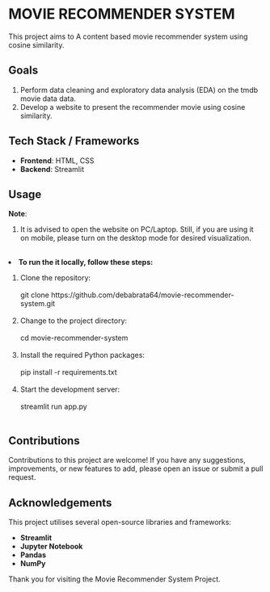 # MOVIE RECOMMENDER SYSTEM 


<section>
        <p>This project aims to A content based movie recommender system using cosine similarity. 
        </p>
    </section>
   <section>
         <h2>Goals</h2>
         <ol>
            <li> Perform data cleaning and exploratory data analysis (EDA) on the tmdb movie data data.</li>
            <li> Develop a website to present the recommender movie using cosine similarity.</li>
         </ol>
</section>
   
<section>
        <h2>Tech Stack / Frameworks</h2>
        <ul>
            <li><strong>Frontend</strong>: HTML, CSS</li>
            <li><strong>Backend</strong>: Streamlit</li>
        </ul>
</section>
   

  <section>
         <h2>Usage</h2>
         <strong>Note</strong>:
         <ol>
         <li> It is advised to open the website on PC/Laptop. Still, if you are using it on mobile, please turn on the desktop mode for desired visualization.</li>
         </ol><br>

 <li><strong>To run the it locally, follow these steps:</strong></li>
    
<ol>
            <li> Clone the repository:<br><br> 
git clone https://github.com/debabrata64/movie-recommender-system.git</li><br>
            <li> Change to the project directory:<br><br>
cd movie-recommender-system</li><br>
            <li> Install the required Python packages:<br><br>
pip install -r requirements.txt</li><br>
            <li> Start the development server:<br><br>
streamlit run app.py</li><br>



   </section> 
           
            
</ul>
</section>
   
   
   
   <section>
   <h2>Contributions</h2>
        Contributions to this project are welcome! If you have any suggestions, improvements, or new 
features to add, please open an issue or submit a pull request.
    </section>
   
   
   <section>
   <h2>Acknowledgements</h2>
        <p>This project utilises several open-source libraries and frameworks:</p>
          <ul>
            <li><strong>Streamlit</strong> </li>
            <li><strong>Jupyter Notebook</strong>  </li>
            <li><strong>Pandas</strong></li>
            <li><strong>NumPy</strong> </li>
           </ul>
    </section>
    

<section> 
     Thank you for visiting the Movie Recommender System Project.
</section>
